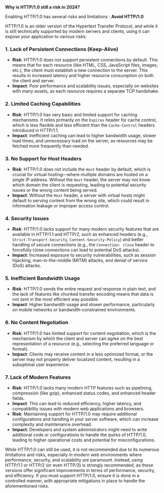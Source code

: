 **Why is HTTP/1.0 still a risk in 2024?**

Enabling HTTP/1.0 has several risks and limitations : **Avoid HTTP/1.0**

HTTP/1.0 is an older version of the Hypertext Transfer Protocol, and while it is still technically supported by modern servers and clients, using it can expose your application to various risks:

### **1\. Lack of Persistent Connections (Keep-Alive)**

* **Risk**: HTTP/1.0 does not support persistent connections by default. This means that for each resource (like HTML, CSS, JavaScript files, images, etc.), the client must establish a new connection to the server. This results in increased latency and higher resource consumption on both the client and server.  
* **Impact**: Poor performance and scalability issues, especially on websites with many assets, as each resource requires a separate TCP handshake.

### **2\. Limited Caching Capabilities**

* **Risk**: HTTP/1.0 has very basic and limited support for caching mechanisms. It relies primarily on the `Expires` header for cache control, which is less flexible and less efficient than the `Cache-Control` headers introduced in HTTP/1.1.  
* **Impact**: Inefficient caching can lead to higher bandwidth usage, slower load times, and unnecessary load on the server, as resources may be fetched more frequently than needed.

### **3\. No Support for Host Headers**

* **Risk**: HTTP/1.0 does not include the `Host` header by default, which is crucial for virtual hosting—where multiple domains are hosted on a single IP address. Without the `Host` header, the server may not know which domain the client is requesting, leading to potential security issues or the wrong content being served.  
* **Impact**: Without the `Host` header, a server with virtual hosts might default to serving content from the wrong site, which could result in information leakage or improper access control.

### **4\. Security Issues**

* **Risk**: HTTP/1.0 lacks support for many modern security features that are available in HTTP/1.1 and HTTP/2, such as enhanced headers (e.g., `Strict-Transport-Security`, `Content-Security-Policy`) and better handling of secure connections (e.g., the `Connection: close` header to forcefully close connections can lead to potential DoS attacks).  
* **Impact**: Increased exposure to security vulnerabilities, such as session hijacking, man-in-the-middle (MITM) attacks, and denial of service (DoS) attacks.

### **5\. Inefficient Bandwidth Usage**

* **Risk**: HTTP/1.0 sends the entire request and response in plain text, and the lack of features like chunked transfer encoding means that data is not sent in the most efficient way possible.  
* **Impact**: Higher bandwidth usage and slower performance, particularly on mobile networks or bandwidth-constrained environments.

### **6\. No Content Negotiation**

* **Risk**: HTTP/1.0 has limited support for content negotiation, which is the mechanism by which the client and server can agree on the best representation of a resource (e.g., selecting the preferred language or format).  
* **Impact**: Clients may receive content in a less optimized format, or the server may not properly deliver localized content, resulting in a suboptimal user experience.

### **7\. Lack of Modern Features**

* **Risk**: HTTP/1.0 lacks many modern HTTP features such as pipelining, compression (like gzip), enhanced status codes, and enhanced header fields.  
* **Impact**: This can lead to reduced efficiency, higher latency, and compatibility issues with modern web applications and browsers.  
* **Risk**: Maintaining support for HTTP/1.0 may require additional configurations and handling in your server software, which can increase complexity and maintenance overhead.  
* **Impact**: Developers and system administrators might need to write additional code or configurations to handle the quirks of HTTP/1.0, leading to higher operational costs and potential for misconfigurations.

While HTTP/1.0 can still be used, it is not recommended due to its numerous limitations and risks, especially in modern web environments where performance, security, and scalability are paramount. Instead, using HTTP/1.1 or HTTP/2 (or even HTTP/3) is strongly recommended, as these versions offer significant improvements in terms of performance, security, and efficiency. If you must support HTTP/1.0, ensure it is done in a controlled manner, with appropriate mitigations in place to handle the aforementioned risks.

